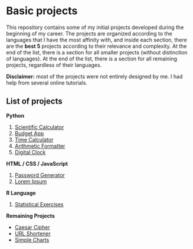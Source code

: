 # Basic projects

This repository contains some of my initial projects developed during the beginning of my career. The projects are organized according to the languages that I have the most affinity with, and inside each section, there are the **best 5** projects according to their relevance and complexity. At the end of the list, there is a section for all smaller projects (without distinction of languages). At the end of the list, there is a section for all remaining projects, regardless of their languages.

**Disclaimer:** most of the projects were not entirely designed by me. I had help from several online tutorials.

## List of projects

**Python**
1. [Scientific Calculator](https://github.com/math-reis/basic-projects/tree/main/scientific-calculator)
2. [Budget App](https://github.com/math-reis/basic-projects/tree/main/budget-app)
3. [Time Calculator](https://github.com/math-reis/basic-projects/tree/main/time-calculator)
4. [Arithmetic Formatter](https://github.com/math-reis/basic-projects/tree/main/arithmetic-formatter)
5. [Digital Clock](https://github.com/math-reis/basic-projects/tree/main/digital-clock)

**HTML / CSS / JavaScript**
1. [Password Generator](https://github.com/math-reis/basic-projects/tree/main/password-generator)
2. [Lorem Ipsum](https://github.com/math-reis/basic-projects/tree/main/lorem-ipsum)

**R Language**
1. [Statistical Exercises](https://github.com/math-reis/basic-projects/tree/main/statistical-exercises)

**Remaining Projects**
* [Caesar Cipher](https://github.com/math-reis/basic-projects/tree/main/caesar-cipher)
* [URL Shortener](https://github.com/math-reis/basic-projects/tree/main/URL-shortener)
* [Simple Charts](https://github.com/math-reis/basic-projects/tree/main/simple-charts)
